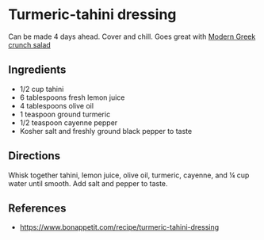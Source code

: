 # Turmeric-tahini dressing
Can be made 4 days ahead. Cover and chill. Goes great with [Modern Greek crunch salad](../salads/modern-greek-crunch.html)

## Ingredients
* 1/2 cup tahini
* 6 tablespoons fresh lemon juice
* 4 tablespoons olive oil
* 1 teaspoon ground turmeric
* 1/2 teaspoon cayenne pepper
* Kosher salt and freshly ground black pepper to taste

## Directions
Whisk together tahini, lemon juice, olive oil, turmeric, cayenne, and ¼ cup
water until smooth. Add salt and pepper to taste.

## References
* <https://www.bonappetit.com/recipe/turmeric-tahini-dressing>